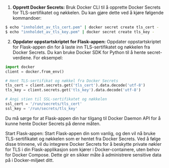 1. **Opprett Docker Secrets:** Bruk Docker CLI til å opprette Docker Secrets for TLS-sertifikatet og nøkkelen. Du kan gjøre dette ved å kjøre følgende kommandoer:

```bash
$ echo "innholdet_av_tls_cert.pem" | docker secret create tls_cert -
$ echo "innholdet_av_tls_key.pem" | docker secret create tls_key -
```

2. **Oppdater oppstartskriptet for Flask-appen:** Oppdater oppstartskriptet for Flask-appen din for å laste inn TLS-sertifikatet og nøkkelen fra Docker Secrets. Du kan bruke Docker SDK for Python til å hente secret-verdiene. For eksempel:

```python
import docker
client = docker.from_env()

# Hent TLS-sertifikat og nøkkel fra Docker Secrets
tls_cert = client.secrets.get('tls_cert').data.decode('utf-8')
tls_key = client.secrets.get('tls_key').data.decode('utf-8')

# Angi stien til SSL-sertifikatet og nøkkelen
ssl_cert = '/run/secrets/tls_cert'
ssl_key = '/run/secrets/tls_key'
```


Du må sørge for at Flask-appen din har tilgang til Docker Daemon API for å kunne hente Docker Secrets på denne måten.

Start Flask-appen: Start Flask-appen din som vanlig, og den vil nå bruke TLS-sertifikatet og nøkkelen som er hentet fra Docker Secrets.
Ved å følge disse trinnene, vil du integrere Docker Secrets for å beskytte private nøkler for TLS i din Flask-applikasjon som kjører i Docker-containere, uten behov for Docker Compose. Dette gir en sikker måte å administrere sensitive data på i Docker-miljøet ditt.
